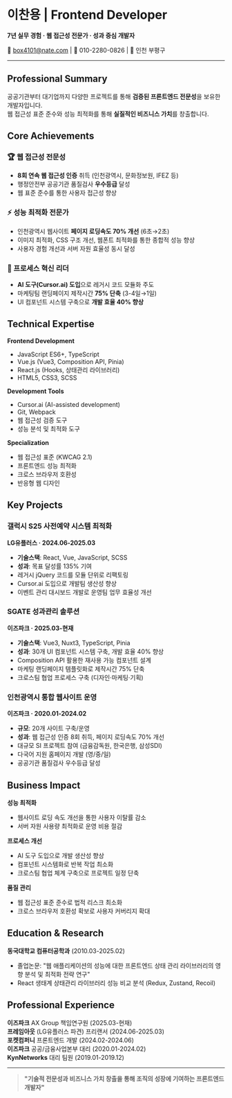 # 이찬용 | Frontend Developer

**7년 실무 경험 · 웹 접근성 전문가 · 성과 중심 개발자**

📧 box4101@nate.com | 📱 010-2280-0826 | 📍 인천 부평구

---

## Professional Summary

공공기관부터 대기업까지 다양한 프로젝트를 통해 **검증된 프론트엔드 전문성**을 보유한 개발자입니다.  
웹 접근성 표준 준수와 성능 최적화를 통해 **실질적인 비즈니스 가치**를 창출합니다.

## Core Achievements

### 🏆 웹 접근성 전문성
- **8회 연속 웹 접근성 인증** 취득 (인천광역시, 문화정보원, IFEZ 등)
- 행정안전부 공공기관 품질검사 **우수등급** 달성
- 웹 표준 준수를 통한 사용자 접근성 향상

### ⚡ 성능 최적화 전문가
- 인천광역시 웹사이트 **페이지 로딩속도 70% 개선** (6초→2초)
- 이미지 최적화, CSS 구조 개선, 웹폰트 최적화를 통한 종합적 성능 향상
- 사용자 경험 개선과 서버 자원 효율성 동시 달성

### 💼 프로세스 혁신 리더
- **AI 도구(Cursor.ai) 도입**으로 레거시 코드 모듈화 주도
- 마케팅팀 랜딩페이지 제작시간 **75% 단축** (3-4일→1일)
- UI 컴포넌트 시스템 구축으로 **개발 효율 40% 향상**

## Technical Expertise

**Frontend Development**
- JavaScript ES6+, TypeScript
- Vue.js (Vue3, Composition API, Pinia)
- React.js (Hooks, 상태관리 라이브러리)
- HTML5, CSS3, SCSS

**Development Tools**
- Cursor.ai (AI-assisted development)
- Git, Webpack
- 웹 접근성 검증 도구
- 성능 분석 및 최적화 도구

**Specialization**
- 웹 접근성 표준 (KWCAG 2.1)
- 프론트엔드 성능 최적화
- 크로스 브라우저 호환성
- 반응형 웹 디자인

## Key Projects

### 갤럭시 S25 사전예약 시스템 최적화
**LG유플러스 · 2024.06-2025.03**
- **기술스택**: React, Vue, JavaScript, SCSS
- **성과**: 목표 달성률 135% 기여
- 레거시 jQuery 코드를 모듈 단위로 리팩토링
- Cursor.ai 도입으로 개발팀 생산성 향상
- 이벤트 관리 대시보드 개발로 운영팀 업무 효율성 개선

### SGATE 성과관리 솔루션
**이즈파크 · 2025.03-현재**
- **기술스택**: Vue3, Nuxt3, TypeScript, Pinia
- **성과**: 30개 UI 컴포넌트 시스템 구축, 개발 효율 40% 향상
- Composition API 활용한 재사용 가능 컴포넌트 설계
- 마케팅 랜딩페이지 템플릿화로 제작시간 75% 단축
- 크로스팀 협업 프로세스 구축 (디자인·마케팅·기획)

### 인천광역시 통합 웹사이트 운영
**이즈파크 · 2020.01-2024.02**
- **규모**: 20개 사이트 구축/운영
- **성과**: 웹 접근성 인증 8회 취득, 페이지 로딩속도 70% 개선
- 대규모 SI 프로젝트 참여 (금융감독원, 한국은행, 삼성SDI)
- 다국어 지원 홈페이지 개발 (영/중/일)
- 공공기관 품질검사 우수등급 달성

## Business Impact

**성능 최적화**
- 웹사이트 로딩 속도 개선을 통한 사용자 이탈률 감소
- 서버 자원 사용량 최적화로 운영 비용 절감

**프로세스 개선**
- AI 도구 도입으로 개발 생산성 향상
- 컴포넌트 시스템화로 반복 작업 최소화
- 크로스팀 협업 체계 구축으로 프로젝트 일정 단축

**품질 관리**
- 웹 접근성 표준 준수로 법적 리스크 최소화
- 크로스 브라우저 호환성 확보로 사용자 커버리지 확대

## Education & Research

**동국대학교 컴퓨터공학과** (2010.03-2025.02)
- 졸업논문: "웹 애플리케이션의 성능에 대한 프론트엔드 상태 관리 라이브러리의 영향 분석 및 최적화 전략 연구"
- React 생태계 상태관리 라이브러리 성능 비교 분석 (Redux, Zustand, Recoil)

## Professional Experience

**이즈파크** AX Group 책임연구원 (2025.03-현재)  
**프레임아웃** (LG유플러스 파견) 프리랜서 (2024.06-2025.03)  
**포켓컴퍼니** 프론트엔드 개발 (2024.02-2024.06)  
**이즈파크** 공공/금융사업본부 대리 (2020.01-2024.02)  
**KynNetworks** 대리 팀원 (2019.01-2019.12)

---

> **"기술적 전문성과 비즈니스 가치 창출을 통해 조직의 성장에 기여하는 프론트엔드 개발자"**
